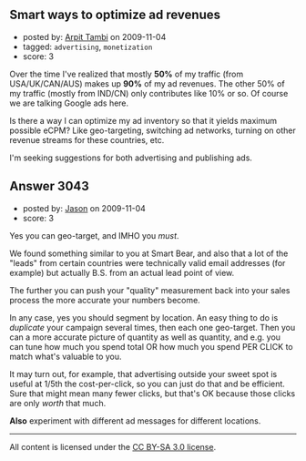 ## Smart ways to optimize ad revenues

- posted by: [Arpit Tambi](https://stackexchange.com/users/-1/309-arpit-tambi) on 2009-11-04
- tagged: `advertising`, `monetization`
- score: 3

Over the time I've realized that mostly **50%** of my traffic (from USA/UK/CAN/AUS) makes up **90%** of my ad revenues. The other 50% of my traffic (mostly from IND/CN) only contributes like 10% or so. Of course we are talking Google ads here.

Is there a way I can optimize my ad inventory so that it yields maximum possible eCPM? Like geo-targeting, switching ad networks, turning on other revenue streams for these countries, etc.

I'm seeking suggestions for both advertising and publishing ads.


## Answer 3043

- posted by: [Jason](https://stackexchange.com/users/-1/2-jason) on 2009-11-04
- score: 3

Yes you can geo-target, and IMHO you *must*.

We found something similar to you at Smart Bear, and also that a lot of the "leads" from certain countries were technically valid email addresses (for example) but actually B.S. from an actual lead point of view.

The further you can push your "quality" measurement back into your sales process the more accurate your numbers become.

In any case, yes you should segment by location.  An easy thing to do is *duplicate* your campaign several times, then each one geo-target.  Then you can a more accurate picture of quantity as well as quantity, and e.g. you can tune how much you spend total OR how much you spend PER CLICK to match what's valuable to you.

It may turn out, for example, that advertising outside your sweet spot is useful at 1/5th the cost-per-click, so you can just do that and be efficient.  Sure that might mean many fewer clicks, but that's OK because those clicks are only *worth* that much.

**Also** experiment with different ad messages for different locations.



---

All content is licensed under the [CC BY-SA 3.0 license](https://creativecommons.org/licenses/by-sa/3.0/).

